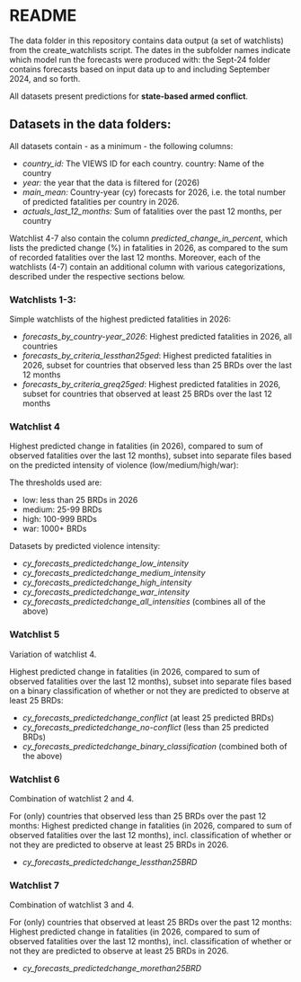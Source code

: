 # README

The data folder in this repository contains data output (a set of watchlists) from the create_watchlists script. The dates in the subfolder names indicate which model run the forecasts were produced with: the Sept-24 folder contains forecasts based on input data up to and including September 2024, and so forth. 

All datasets present predictions for **state-based armed conflict**.

## Datasets in the data folders:
All datasets contain - as a minimum - the following columns:

- *country_id:* The VIEWS ID for each country.
country: Name of the country
- *year:* the year that the data is filtered for (2026)
- *main_mean:* Country-year (cy) forecasts for 2026, i.e. the total number of predicted fatalities per country in 2026.
- *actuals_last_12_months:* Sum of fatalities over the past 12 months, per country
 
Watchlist 4-7 also contain the column *predicted_change_in_percent*, which lists the predicted change (%) in fatalities in 2026, as compared to the sum of recorded fatalities over the last 12 months. Moreover, each of the watchlists (4-7) contain an additional column with various categorizations, described under the respective sections below. 

### Watchlists 1-3:

Simple watchlists of the highest predicted fatalities in 2026:
- *forecasts_by_country-year_2026*: Highest predicted fatalities in 2026, all countries
- *forecasts_by_criteria_lessthan25ged*: Highest predicted fatalities in 2026, subset for countries that observed less than 25 BRDs over the last 12 months
- *forecasts_by_criteria_greq25ged*: Highest predicted fatalities in 2026, subset for countries that observed at least 25 BRDs over the last 12 months

### Watchlist 4

Highest predicted change in fatalities (in 2026), compared to sum of observed fatalities over the last 12 months), subset into separate files based on the predicted intensity of violence (low/medium/high/war):

The thresholds used are: 
- low: less than 25 BRDs in 2026
- medium: 25-99 BRDs
- high: 100-999 BRDs
- war: 1000+ BRDs

Datasets by predicted violence intensity:
- *cy_forecasts_predictedchange_low_intensity*
- *cy_forecasts_predictedchange_medium_intensity*
- *cy_forecasts_predictedchange_high_intensity*
- *cy_forecasts_predictedchange_war_intensity*
- *cy_forecasts_predictedchange_all_intensities* (combines all of the above)

### Watchlist 5

Variation of watchlist 4.

Highest predicted change in fatalities (in 2026, compared to sum of observed fatalities over the last 12 months), subset into separate files based on a binary classification of whether or not they are predicted to observe at least 25 BRDs:
- *cy_forecasts_predictedchange_conflict* (at least 25 predicted BRDs)
- *cy_forecasts_predictedchange_no-conflict* (less than 25 predicted BRDs)
- *cy_forecasts_predictedchange_binary_classification* (combined both of the above)

### Watchlist 6

Combination of watchlist 2 and 4.

For (only) countries that observed less than 25 BRDs over the past 12 months: Highest predicted change in fatalities (in 2026, compared to sum of observed fatalities over the last 12 months), incl. classification of whether or not they are predicted to observe at least 25 BRDs in 2026. 

- *cy_forecasts_predictedchange_lessthan25BRD* 

### Watchlist 7

Combination of watchlist 3 and 4.

For (only) countries that observed at least 25 BRDs over the past 12 months: Highest predicted change in fatalities (in 2026, compared to sum of observed fatalities over the last 12 months), incl. classification of whether or not they are predicted to observe at least 25 BRDs in 2026. 

- *cy_forecasts_predictedchange_morethan25BRD* 


